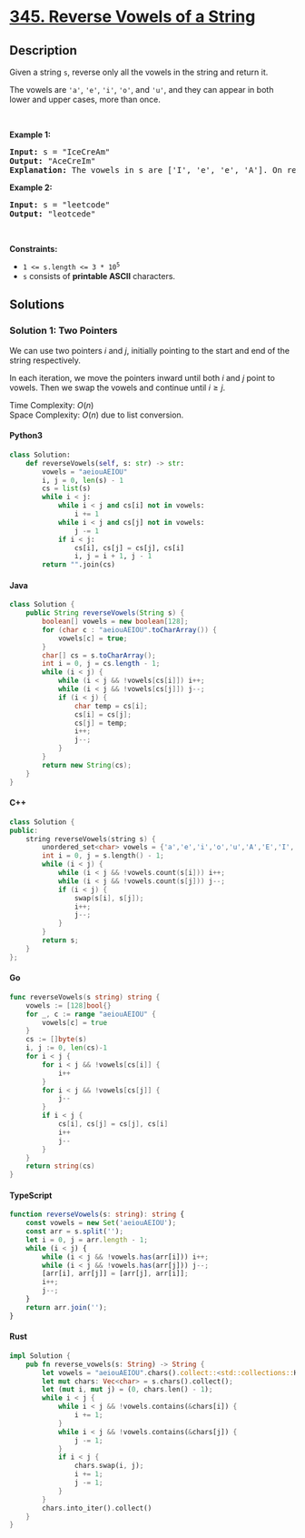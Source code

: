 <!-- problem:start -->

# [345. Reverse Vowels of a String](https://leetcode.com/problems/reverse-vowels-of-a-string)

## Description

<!-- description:start -->

<p>Given a string <code>s</code>, reverse only all the vowels in the string and return it.</p>

<p>The vowels are <code>&#39;a&#39;</code>, <code>&#39;e&#39;</code>, <code>&#39;i&#39;</code>, <code>&#39;o&#39;</code>, and <code>&#39;u&#39;</code>, and they can appear in both lower and upper cases, more than once.</p>

<p>&nbsp;</p>
<p><strong class="example">Example 1:</strong></p>

<pre>
<strong>Input:</strong> s = "IceCreAm"
<strong>Output:</strong> "AceCreIm"
<strong>Explanation:</strong> The vowels in s are ['I', 'e', 'e', 'A']. On reversing the vowels, s becomes "AceCreIm".
</pre>

<p><strong class="example">Example 2:</strong></p>

<pre>
<strong>Input:</strong> s = "leetcode"
<strong>Output:</strong> "leotcede"
</pre>

<p>&nbsp;</p>
<p><strong>Constraints:</strong></p>

<ul>
	<li><code>1 &lt;= s.length &lt;= 3 * 10<sup>5</sup></code></li>
	<li><code>s</code> consists of <strong>printable ASCII</strong> characters.</li>
</ul>

<!-- description:end -->

## Solutions

<!-- solution:start -->

### Solution 1: Two Pointers

We can use two pointers $i$ and $j$, initially pointing to the start and end of the string respectively.

In each iteration, we move the pointers inward until both $i$ and $j$ point to vowels. Then we swap the vowels and continue until $i \ge j$.

Time Complexity: $O(n)$  
Space Complexity: $O(n)$ due to list conversion.

<!-- tabs:start -->

#### Python3

```python
class Solution:
    def reverseVowels(self, s: str) -> str:
        vowels = "aeiouAEIOU"
        i, j = 0, len(s) - 1
        cs = list(s)
        while i < j:
            while i < j and cs[i] not in vowels:
                i += 1
            while i < j and cs[j] not in vowels:
                j -= 1
            if i < j:
                cs[i], cs[j] = cs[j], cs[i]
                i, j = i + 1, j - 1
        return "".join(cs)
```

#### Java

```java
class Solution {
    public String reverseVowels(String s) {
        boolean[] vowels = new boolean[128];
        for (char c : "aeiouAEIOU".toCharArray()) {
            vowels[c] = true;
        }
        char[] cs = s.toCharArray();
        int i = 0, j = cs.length - 1;
        while (i < j) {
            while (i < j && !vowels[cs[i]]) i++;
            while (i < j && !vowels[cs[j]]) j--;
            if (i < j) {
                char temp = cs[i];
                cs[i] = cs[j];
                cs[j] = temp;
                i++;
                j--;
            }
        }
        return new String(cs);
    }
}
```

#### C++

```cpp
class Solution {
public:
    string reverseVowels(string s) {
        unordered_set<char> vowels = {'a','e','i','o','u','A','E','I','O','U'};
        int i = 0, j = s.length() - 1;
        while (i < j) {
            while (i < j && !vowels.count(s[i])) i++;
            while (i < j && !vowels.count(s[j])) j--;
            if (i < j) {
                swap(s[i], s[j]);
                i++;
                j--;
            }
        }
        return s;
    }
};
```

#### Go

```go
func reverseVowels(s string) string {
    vowels := [128]bool{}
    for _, c := range "aeiouAEIOU" {
        vowels[c] = true
    }
    cs := []byte(s)
    i, j := 0, len(cs)-1
    for i < j {
        for i < j && !vowels[cs[i]] {
            i++
        }
        for i < j && !vowels[cs[j]] {
            j--
        }
        if i < j {
            cs[i], cs[j] = cs[j], cs[i]
            i++
            j--
        }
    }
    return string(cs)
}
```

#### TypeScript

```ts
function reverseVowels(s: string): string {
    const vowels = new Set('aeiouAEIOU');
    const arr = s.split('');
    let i = 0, j = arr.length - 1;
    while (i < j) {
        while (i < j && !vowels.has(arr[i])) i++;
        while (i < j && !vowels.has(arr[j])) j--;
        [arr[i], arr[j]] = [arr[j], arr[i]];
        i++;
        j--;
    }
    return arr.join('');
}
```

#### Rust

```rust
impl Solution {
    pub fn reverse_vowels(s: String) -> String {
        let vowels = "aeiouAEIOU".chars().collect::<std::collections::HashSet<_>>();
        let mut chars: Vec<char> = s.chars().collect();
        let (mut i, mut j) = (0, chars.len() - 1);
        while i < j {
            while i < j && !vowels.contains(&chars[i]) {
                i += 1;
            }
            while i < j && !vowels.contains(&chars[j]) {
                j -= 1;
            }
            if i < j {
                chars.swap(i, j);
                i += 1;
                j -= 1;
            }
        }
        chars.into_iter().collect()
    }
}
```

<!-- tabs:end -->

<!-- solution:end -->

<!-- problem:end -->
